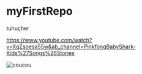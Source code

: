 # myFirstRepo

tuhuçher

https://www.youtube.com/watch?v=XqZsoesa55w&ab_channel=PinkfongBabyShark-Kids%27Songs%26Stories

![coucou](https://commons.wikimedia.org/wiki/Commons:Quality_images/fr#/media/File:Gull_portrait_ca_usa.jpg)
